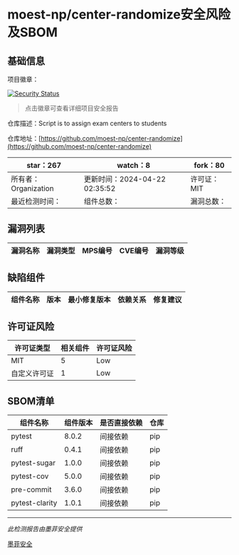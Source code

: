 # moest-np/center-randomize安全风险及SBOM

## 基础信息

项目徽章：

[![Security Status](https://www.murphysec.com/platform3/v31/badge/1782121945747345408.svg)](https://www.murphysec.com/console/report/1782121754008932352/1782121945747345408)

> 点击徽章可查看详细项目安全报告

仓库描述：Script is to assign exam centers to students

仓库地址：[https://github.com/moest-np/center-randomize](https://github.com/moest-np/center-randomize)

| star：267 | watch：8 | fork：80 |
| ----------- | -------------- | ------------ |
| 所有者：Organization | 更新时间：2024-04-22 02:35:52 | 许可证：MIT |
| 最近检测时间： | 组件总数： | 漏洞总数： |




## 漏洞列表

| 漏洞名称 | 漏洞类型 | MPS编号 | CVE编号 | 漏洞等级 |
| ------- | ------ | ------- | ------ | ----- |





## 缺陷组件

| 组件名称 | 版本 | 最小修复版本 | 依赖关系 | 修复建议 |
| -------- | ---- | ------------ | -------- | -------- |





## 许可证风险

| 许可证类型 | 相关组件 | 许可证风险 |
| ---------- | -------- | ---------- |
|MIT|5|Low|
|自定义许可证|1|Low|




## SBOM清单

| 组件名称 | 组件版本 | 是否直接依赖 | 仓库 |
| -------- | -------- | ------------ | ---- |
|pytest|8.0.2|间接依赖|pip|
|ruff|0.4.1|间接依赖|pip|
|pytest-sugar|1.0.0|间接依赖|pip|
|pytest-cov|5.0.0|间接依赖|pip|
|pre-commit|3.6.0|间接依赖|pip|
|pytest-clarity|1.0.1|间接依赖|pip|


------

*此检测报告由墨菲安全提供*

[墨菲安全](www.murphysec.com)